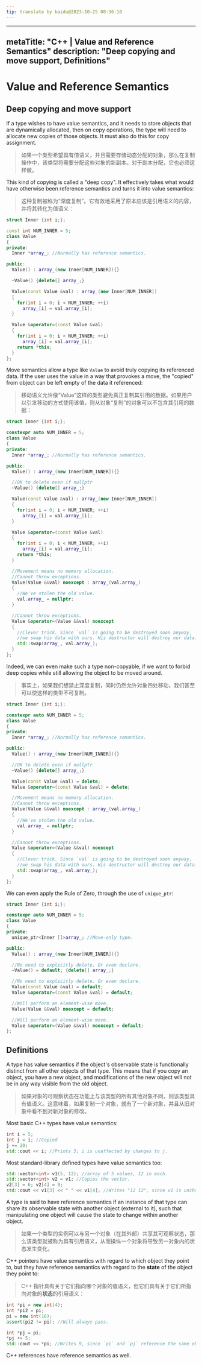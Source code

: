 ```yaml
---
tip: translate by baidu@2023-10-25 08:36:18
---
```

---

metaTitle: "C++ | Value and Reference Semantics"
description: "Deep copying and move support, Definitions"
---------------------------------------------------------

# Value and Reference Semantics

## Deep copying and move support

If a type wishes to have value semantics, and it needs to store objects that are dynamically allocated, then on copy operations, the type will need to allocate new copies of those objects. It must also do this for copy assignment.

> 如果一个类型希望具有值语义，并且需要存储动态分配的对象，那么在复制操作中，该类型将需要分配这些对象的新副本。对于副本分配，它也必须这样做。

This kind of copying is called a "deep copy". It effectively takes what would have otherwise been reference semantics and turns it into value semantics:

> 这种复制被称为“深度复制”。它有效地采用了原本应该是引用语义的内容，并将其转化为值语义：

```cpp
struct Inner {int i;};

const int NUM_INNER = 5;
class Value
{
private:
  Inner *array_; //Normally has reference semantics.

public:
  Value() : array_(new Inner[NUM_INNER]){}

  ~Value() {delete[] array_;}

  Value(const Value &val) : array_(new Inner[NUM_INNER])
  {
    for(int i = 0; i < NUM_INNER; ++i)
      array_[i] = val.array_[i];
  }

  Value &operator=(const Value &val)
  {
    for(int i = 0; i < NUM_INNER; ++i)
      array_[i] = val.array_[i];
    return *this;
  }
};

```

Move semantics allow a type like `Value` to avoid truly copying its referenced data. If the user uses the value in a way that provokes a move, the "copied" from object can be left empty of the data it referenced:

> 移动语义允许像“Value”这样的类型避免真正复制其引用的数据。如果用户以引发移动的方式使用该值，则从对象“复制”的对象可以不包含其引用的数据：

```cpp
struct Inner {int i;};

constexpr auto NUM_INNER = 5;
class Value
{
private:
  Inner *array_; //Normally has reference semantics.

public:
  Value() : array_(new Inner[NUM_INNER]){}

  //OK to delete even if nullptr
  ~Value() {delete[] array_;}

  Value(const Value &val) : array_(new Inner[NUM_INNER])
  {
    for(int i = 0; i < NUM_INNER; ++i)
      array_[i] = val.array_[i];
  }

  Value &operator=(const Value &val)
  {
    for(int i = 0; i < NUM_INNER; ++i)
      array_[i] = val.array_[i];
    return *this;
  }

  //Movement means no memory allocation.
  //Cannot throw exceptions.
  Value(Value &&val) noexcept : array_(val.array_)
  {
    //We've stolen the old value.
    val.array_ = nullptr;
  }

  //Cannot throw exceptions.
  Value &operator=(Value &&val) noexcept
  {
    //Clever trick. Since `val` is going to be destroyed soon anyway,
    //we swap his data with ours. His destructor will destroy our data.
    std::swap(array_, val.array_);
  }
};

```

Indeed, we can even make such a type non-copyable, if we want to forbid deep copies while still allowing the object to be moved around.

> 事实上，如果我们想禁止深度复制，同时仍然允许对象四处移动，我们甚至可以使这样的类型不可复制。

```cpp
struct Inner {int i;};

constexpr auto NUM_INNER = 5;
class Value
{
private:
  Inner *array_; //Normally has reference semantics.

public:
  Value() : array_(new Inner[NUM_INNER]){}

  //OK to delete even if nullptr
  ~Value() {delete[] array_;}

  Value(const Value &val) = delete;
  Value &operator=(const Value &val) = delete;

  //Movement means no memory allocation.
  //Cannot throw exceptions.
  Value(Value &&val) noexcept : array_(val.array_)
  {
    //We've stolen the old value.
    val.array_ = nullptr;
  }

  //Cannot throw exceptions.
  Value &operator=(Value &&val) noexcept
  {
    //Clever trick. Since `val` is going to be destroyed soon anyway,
    //we swap his data with ours. His destructor will destroy our data.
    std::swap(array_, val.array_);
  }
};

```

We can even apply the Rule of Zero, through the use of `unique_ptr`:

```cpp
struct Inner {int i;};

constexpr auto NUM_INNER = 5;
class Value
{
private:
  unique_ptr<Inner []>array_; //Move-only type.

public:
  Value() : array_(new Inner[NUM_INNER]){}

  //No need to explicitly delete. Or even declare.
  ~Value() = default; {delete[] array_;}

  //No need to explicitly delete. Or even declare.
  Value(const Value &val) = default;
  Value &operator=(const Value &val) = default;

  //Will perform an element-wise move.
  Value(Value &&val) noexcept = default;

  //Will perform an element-wise move.
  Value &operator=(Value &&val) noexcept = default;
};

```

## Definitions

A type has value semantics if the object's observable state is functionally distinct from all other objects of that type. This means that if you copy an object, you have a new object, and modifications of the new object will not be in any way visible from the old object.

> 如果对象的可观察状态在功能上与该类型的所有其他对象不同，则该类型具有值语义。这意味着，如果复制一个对象，就有了一个新对象，并且从旧对象中看不到对新对象的修改。

Most basic C++ types have value semantics:

```cpp
int i = 5;
int j = i; //Copied
j += 20;
std::cout << i; //Prints 5; i is unaffected by changes to j.

```

Most standard-library defined types have value semantics too:

```cpp
std::vector<int> v1(5, 12); //array of 5 values, 12 in each.
std::vector<int> v2 = v1; //Copies the vector.
v2[3] = 6; v2[4] = 9;
std::cout << v1[3] << " " << v1[4]; //Writes "12 12", since v1 is unchanged.

```

A type is said to have reference semantics if an instance of that type can share its observable state with another object (external to it), such that manipulating one object will cause the state to change within another object.

> 如果一个类型的实例可以与另一个对象（在其外部）共享其可观察状态，那么该类型就被称为具有引用语义，从而操纵一个对象将导致另一对象内的状态发生变化。

C++ pointers have value semantics with regard to which object they point to, but they have reference semantics with regard to the **state** of the object they point to:

> C++ 指针具有关于它们指向哪个对象的值语义，但它们具有关于它们所指向对象的**状态**的引用语义：

```cpp
int *pi = new int(4);
int *pi2 = pi;
pi = new int(16);
assert(pi2 != pi); //Will always pass.

int *pj = pi;
*pj += 5;
std::cout << *pi; //Writes 9, since `pi` and `pj` reference the same object.

```

C++ references have reference semantics as well.
